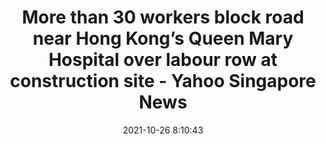 ---
"title": "More than 30 workers block road near Hong Kong’s Queen Mary Hospital over labour row at construction site - Yahoo Singapore News"
"date": "2021-10-26 8:10:43"
"feed_name": "GOOGLENEWSCONSTRUCTION"
"feed_website": "https://news.google.com/search?q=construction%2Bincident&hl=en-US&gl=US&ceid=US:en"
"feed_rss": "https://news.google.com/rss/search?q=construction%2Bincident&hl=en-US&gl=US&ceid=US:en"
"link": "https://sg.news.yahoo.com/more-30-workers-block-road-081043085.html"
"source": "{'href': 'https://sg.news.yahoo.com', 'title': 'Yahoo Singapore News'}"
"file": "_posts/2021-1-1-dda60abab44019d31667afb23aed0f73ca840056.md"
"accident": "1"
"drilling": "0"
"dead": "0"
"injured": "0"
"arrested": "0"
"place": "unknown place"
"where": "unknown site"
"causes": "unknown"
"place_uri": "unknown place"
---